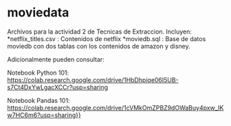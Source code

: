 # moviedata

Archivos para la actividad 2 de Tecnicas de Extraccion.
Incluyen:
*netflix_titles.csv : Contenidos de netflix
*moviedb.sql : Base de datos moviedb con dos tablas con los contenidos de amazon y disney.


Adicionalmente pueden consultar:

Notebook Python 101:
https://colab.research.google.com/drive/1HbDhpiqe06I5UB-s7Ct4DxYwLgacXCCr?usp=sharing


Notebook Pandas 101:
https://colab.research.google.com/drive/1cVMkOmZPBZ9dOWaBuy4pxw_IKw7HC6m6?usp=sharing}}
